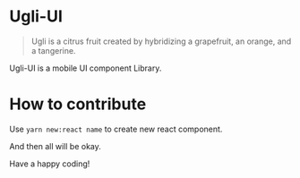 # Ugli-UI

> Ugli is a citrus fruit created by hybridizing a grapefruit, an orange, and a tangerine.

Ugli-UI is a mobile UI component Library.

# How to contribute

Use `yarn new:react name` to create new react component.

And then all will be okay.

Have a happy coding! 
